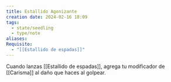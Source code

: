 ```yaml
---
title: Estallido Agonizante
creation date: 2024-02-16 18:09
tags:
  - state/seedling
  - type/note
aliases: 
Requisito:
  - "[[Estallido de espadas]]"
---
```

Cuando lanzas [[Estallido de espadas]], agrega tu modificador de [[Carisma]] al daño que haces al golpear.




